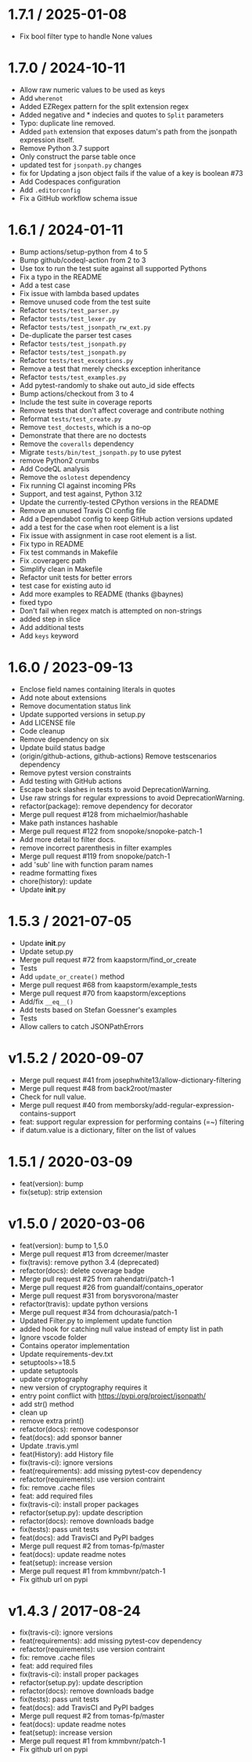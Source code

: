 1.7.1 / 2025-01-08
===================
  * Fix bool filter type to handle None values

1.7.0 / 2024-10-11
===================
  * Allow raw numeric values to be used as keys
  * Add `wherenot`
  * Added EZRegex pattern for the split extension regex
  * Added negative and * indecies and quotes to `Split` parameters
  * Typo: duplicate line removed.
  * Added `path` extension that exposes datum's path from the jsonpath expression itself.
  * Remove Python 3.7 support
  *  Only construct the parse table once
  * updated test for `jsonpath.py` changes
  * fix for Updating a json object fails if the value of a key is boolean #73
  * Add Codespaces configuration
  * Add `.editorconfig`
  * Fix a GitHub workflow schema issue

1.6.1 / 2024-01-11
===================
  * Bump actions/setup-python from 4 to 5
  * Bump github/codeql-action from 2 to 3
  * Use tox to run the test suite against all supported Pythons
  * Fix a typo in the README
  * Add a test case
  * Fix issue with lambda based updates
  * Remove unused code from the test suite
  * Refactor `tests/test_parser.py`
  * Refactor `tests/test_lexer.py`
  * Refactor `tests/test_jsonpath_rw_ext.py`
  * De-duplicate the parser test cases
  * Refactor `tests/test_jsonpath.py`
  * Refactor `tests/test_jsonpath.py`
  * Refactor `tests/test_exceptions.py`
  * Remove a test that merely checks exception inheritance
  * Refactor `tests/test_examples.py`
  * Add pytest-randomly to shake out auto_id side effects
  * Bump actions/checkout from 3 to 4
  * Include the test suite in coverage reports
  * Remove tests that don't affect coverage and contribute nothing
  * Reformat `tests/test_create.py`
  * Remove `test_doctests`, which is a no-op
  * Demonstrate that there are no doctests
  * Remove the `coveralls` dependency
  * Migrate `tests/bin/test_jsonpath.py` to use pytest
  * remove Python2 crumbs
  * Add CodeQL analysis
  * Remove the `oslotest` dependency
  * Fix running CI against incoming PRs
  * Support, and test against, Python 3.12
  * Update the currently-tested CPython versions in the README
  * Remove an unused Travis CI config file
  * Add a Dependabot config to keep GitHub action versions updated
  * add a test for the case when root element is a list
  * Fix issue with assignment in case root element is a list.
  * Fix typo in README
  * Fix test commands in Makefile
  * Fix .coveragerc path
  * Simplify clean in Makefile
  * Refactor unit tests for better errors
  * test case for existing auto id
  * Add more examples to README (thanks @baynes)
  * fixed typo
  * Don't fail when regex match is attempted on non-strings
  * added step in slice
  * Add additional tests
  * Add `keys` keyword

1.6.0 / 2023-09-13
===================
  *  Enclose field names containing literals in quotes
  *  Add note about extensions
  *  Remove documentation status link
  *  Update supported versions in setup.py
  *  Add LICENSE file
  *  Code cleanup
  *  Remove dependency on six
  *  Update build status badge
  *  (origin/github-actions, github-actions) Remove testscenarios dependency
  *  Remove pytest version constraints
  *  Add testing with GitHub actions
  *  Escape back slashes in tests to avoid DeprecationWarning.
  *  Use raw strings for regular expressions to avoid DeprecationWarning.
  *  refactor(package): remove dependency for decorator
  *  Merge pull request #128 from michaelmior/hashable
  *  Make path instances hashable
  *  Merge pull request #122 from snopoke/snopoke-patch-1
  *  Add more detail to filter docs.
  *  remove incorrect parenthesis in filter examples
  *  Merge pull request #119 from snopoke/patch-1
  *  add 'sub' line with function param names
  *  readme formatting fixes
  *  chore(history): update
  *  Update __init__.py

1.5.3 / 2021-07-05
==================

  * Update __init__.py
  * Update setup.py
  * Merge pull request #72 from kaapstorm/find_or_create
  * Tests
  * Add `update_or_create()` method
  * Merge pull request #68 from kaapstorm/example_tests
  * Merge pull request #70 from kaapstorm/exceptions
  * Add/fix `__eq__()`
  * Add tests based on Stefan Goessner's examples
  * Tests
  * Allow callers to catch JSONPathErrors

v1.5.2 / 2020-09-07
===================

  * Merge pull request #41 from josephwhite13/allow-dictionary-filtering
  * Merge pull request #48 from back2root/master
  * Check for null value.
  * Merge pull request #40 from memborsky/add-regular-expression-contains-support
  * feat: support regular expression for performing contains (=~) filtering
  * if datum.value is a dictionary, filter on the list of values

1.5.1 / 2020-03-09
==================

  * feat(version): bump
  * fix(setup): strip extension

v1.5.0 / 2020-03-06
===================

  * feat(version): bump to 1,5.0
  * Merge pull request #13 from dcreemer/master
  * fix(travis): remove python 3.4 (deprecated)
  * refactor(docs): delete coverage badge
  * Merge pull request #25 from rahendatri/patch-1
  * Merge pull request #26 from guandalf/contains_operator
  * Merge pull request #31 from borysvorona/master
  * refactor(travis): update python versions
  * Merge pull request #34 from dchourasia/patch-1
  * Updated Filter.py to implement update function
  * added hook for catching null value instead of empty list in path
  * Ignore vscode folder
  * Contains operator implementation
  * Update requirements-dev.txt
  * setuptools>=18.5
  * update setuptools
  * update cryptography
  * new version of cryptography requires it
  * entry point conflict with https://pypi.org/project/jsonpath/
  * add str() method
  * clean up
  * remove extra print()
  * refactor(docs): remove codesponsor
  * feat(docs): add sponsor banner
  * Update .travis.yml
  * feat(History): add History file
  * fix(travis-ci): ignore versions
  * feat(requirements): add missing pytest-cov dependency
  * refactor(requirements): use version contraint
  * fix: remove .cache files
  * feat: add required files
  * fix(travis-ci): install proper packages
  * refactor(setup.py): update description
  * refactor(docs): remove downloads badge
  * fix(tests): pass unit tests
  * feat(docs): add TravisCI and PyPI badges
  * Merge pull request #2 from tomas-fp/master
  * feat(docs): update readme notes
  * feat(setup): increase version
  * Merge pull request #1 from kmmbvnr/patch-1
  * Fix github url on pypi

v1.4.3 / 2017-08-24
===================

  * fix(travis-ci): ignore versions
  * feat(requirements): add missing pytest-cov dependency
  * refactor(requirements): use version contraint
  * fix: remove .cache files
  * feat: add required files
  * fix(travis-ci): install proper packages
  * refactor(setup.py): update description
  * refactor(docs): remove downloads badge
  * fix(tests): pass unit tests
  * feat(docs): add TravisCI and PyPI badges
  * Merge pull request #2 from tomas-fp/master
  * feat(docs): update readme notes
  * feat(setup): increase version
  * Merge pull request #1 from kmmbvnr/patch-1
  * Fix github url on pypi

